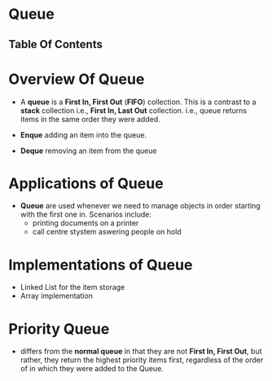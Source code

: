 # Queue

## Table Of Contents

# Overview Of Queue
* A __queue__ is a __First In, First Out__ (__FIFO__) collection. This is a contrast to a __stack__ collection i.e., __First In, Last Out__ collection. i.e., queue returns items in the same order they were added.

* __Enque__ adding an item into the queue.
* __Deque__ removing an item from the queue

# Applications of Queue
* __Queue__ are used whenever we need to manage objects in order starting with the first one in. Scenarios include:
    * printing documents on a printer
    * call centre stystem aswering people on hold

# Implementations of Queue
* Linked List for the item storage
* Array implementation

# Priority Queue
* differs from the __normal queue__ in that they are not __First In, First Out__, but rather, they return the highest priority items first, regardless of the order of in which they were added to the Queue.
